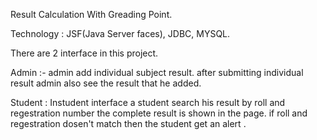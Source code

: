 Result Calculation With Greading Point.

Technology : JSF(Java Server faces), JDBC, MYSQL.

There are 2 interface in this project.

Admin :- admin add individual subject result. after submitting individual result admin also see the result that he added.

Student : Instudent interface a student search his result by roll and regestration number the complete  result is shown in the page. if roll and regestration dosen't match then the student get an alert . 
